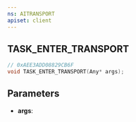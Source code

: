 ```yaml
---
ns: AITRANSPORT
apiset: client
---
```

## TASK_ENTER_TRANSPORT

```c
// 0xAEE3ADD08829CB6F
void TASK_ENTER_TRANSPORT(Any* args);
```


## Parameters
* **args**: